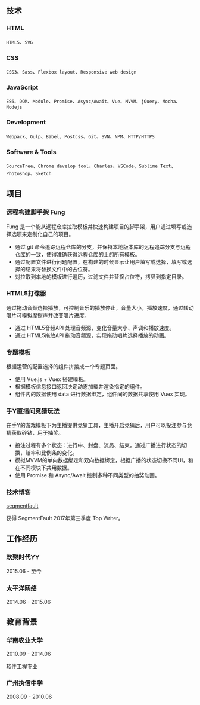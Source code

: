 ## 技术

### HTML
`HTML5`、`SVG`

### CSS
`CSS3`、`Sass`、`Flexbox layout`、`Responsive web design`

### JavaScript
`ES6`、`DOM`、`Module`、`Promise`、`Async/Await`、`Vue`、`MVVM`、`jQuery`、`Mocha`、`Nodejs`

### Development
`Webpack`、`Gulp`、`Babel`、`Postcss`、`Git`、`SVN`、`NPM`、`HTTP/HTTPS`

### Software & Tools
`SourceTree`、`Chrome develop tool`、`Charles`、`VSCode`、`Sublime Text`、`Photoshop`、`Sketch`

## 项目

### 远程构建脚手架 Fung

Fung 是一个能从远程仓库拉取模板并快速构建项目的脚手架，用户通过填写或选择选项来定制化自己的项目。

* 通过 git 命令追踪远程仓库的分支，并保持本地版本库的远程追踪分支与远程仓库的一致，使得准确获得远程仓库的上的所有模板。
* 通过配置文件进行问题配置，在构建的时候显示让用户填写或选择，填写或选择的结果将替换文件中的占位符。
* 对拉取到本地的模板进行遍历，过滤文件并替换占位符，拷贝到指定目录。

### HTML5打碟器

通过拖动音频选择播放，可控制音乐的播放停止，音量大小，播放速度，通过转动唱片可模拟摩擦声并改变唱片进度。

* 通过 HTML5音频API 处理音频源，变化音量大小、声调和播放速度。
* 通过 HTML5拖放API 拖动音频源，实现拖动唱片选择播放的动画。

### 专题模板

根据运营的配置选择的组件拼接成一个专题页面。

* 使用 Vue.js + Vuex 搭建模板。
* 根据模板信息接口返回决定动态加载并渲染指定的组件。
* 组件内的数据使用 data 进行数据绑定，组件间的数据共享使用 Vuex 实现。

### 手Y直播间竞猜玩法

在手Y的游戏模板下为主播提供竞猜工具，主播开启竞猜后，用户可以投注参与竞猜获取碎钻，用于抽奖。

* 投注过程有多个状态：进行中、封盘、流局、结束，通过广播进行状态的切换，赔率和比例条的变化。
* 模拟MVVM的单向数据绑定和双向数据绑定，根据广播的状态切换不同UI，和在不同模块下共用数据。
* 使用 Promise 和 Async/Await 控制多种不同类型的抽奖动画。

### 技术博客

[segmentfault](https://segmentfault.com/u/leechikit/articles)

获得 SegmentFault 2017年第三季度 Top Writer。

## 工作经历

### 欢聚时代YY

2015.06 - 至今

### 太平洋网络

2014.06 - 2015.06

## 教育背景

### 华南农业大学

2010.09 - 2014.06

软件工程专业

### 广州执信中学

2008.09 - 2010.06